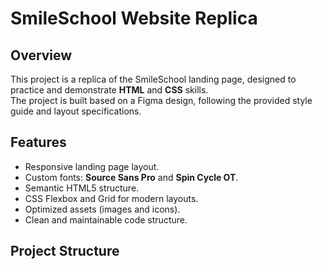 # SmileSchool Website Replica

## Overview
This project is a replica of the SmileSchool landing page, designed to practice and demonstrate **HTML** and **CSS** skills.  
The project is built based on a Figma design, following the provided style guide and layout specifications.

## Features
- Responsive landing page layout.
- Custom fonts: **Source Sans Pro** and **Spin Cycle OT**.
- Semantic HTML5 structure.
- CSS Flexbox and Grid for modern layouts.
- Optimized assets (images and icons).
- Clean and maintainable code structure.

## Project Structure

